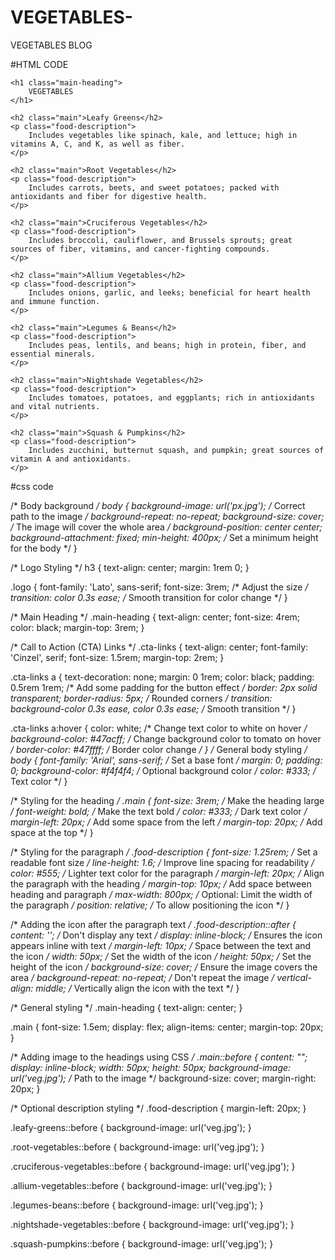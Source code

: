# VEGETABLES-
VEGETABLES BLOG 

#HTML CODE 
<!DOCTYPE html>
<html lang="en">
<head>
    <meta charset="UTF-8">
    <meta name="viewport" content="width=device-width, initial-scale=1.0">
    <title>Document</title>
    <!-- Link to the external CSS file -->
    <link rel="stylesheet" href="style.css">
</head>
<body>

    <h1 class="main-heading">
        VEGETABLES
    </h1>
    
    <h2 class="main">Leafy Greens</h2>
    <p class="food-description">
        Includes vegetables like spinach, kale, and lettuce; high in vitamins A, C, and K, as well as fiber.
    </p>
    
    <h2 class="main">Root Vegetables</h2>
    <p class="food-description">
        Includes carrots, beets, and sweet potatoes; packed with antioxidants and fiber for digestive health.
    </p>
    
    <h2 class="main">Cruciferous Vegetables</h2>
    <p class="food-description">
        Includes broccoli, cauliflower, and Brussels sprouts; great sources of fiber, vitamins, and cancer-fighting compounds.
    </p>
    
    <h2 class="main">Allium Vegetables</h2>
    <p class="food-description">
        Includes onions, garlic, and leeks; beneficial for heart health and immune function.
    </p>
    
    <h2 class="main">Legumes & Beans</h2>
    <p class="food-description">
        Includes peas, lentils, and beans; high in protein, fiber, and essential minerals.
    </p>
    
    <h2 class="main">Nightshade Vegetables</h2>
    <p class="food-description">
        Includes tomatoes, potatoes, and eggplants; rich in antioxidants and vital nutrients.
    </p>
    
    <h2 class="main">Squash & Pumpkins</h2>
    <p class="food-description">
        Includes zucchini, butternut squash, and pumpkin; great sources of vitamin A and antioxidants.
    </p>
    
    
</body>
</html>

#css code

/* Body background */
body {
    background-image: url('px.jpg');  /* Correct path to the image */
    background-repeat: no-repeat;
    background-size: cover;  /* The image will cover the whole area */
    background-position: center center;
    background-attachment: fixed;
    min-height: 400px;  /* Set a minimum height for the body */
}

/* Logo Styling */
h3 {
    text-align: center;
    margin: 1rem 0;
}

.logo {
    font-family: 'Lato', sans-serif;
    font-size: 3rem; /* Adjust the size */
    transition: color 0.3s ease; /* Smooth transition for color change */
}


/* Main Heading */
.main-heading {
    text-align: center;
    font-size: 4rem;
    color: black;
    margin-top: 3rem;
}

/* Call to Action (CTA) Links */
.cta-links {
    text-align: center;
    font-family: 'Cinzel', serif;
    font-size: 1.5rem;
    margin-top: 2rem;
}

.cta-links a {
    text-decoration: none;
    margin: 0 1rem;
    color: black;
    padding: 0.5rem 1rem; /* Add some padding for the button effect */
    border: 2px solid transparent;
    border-radius: 5px; /* Rounded corners */
    transition: background-color 0.3s ease, color 0.3s ease; /* Smooth transition */
}

.cta-links a:hover {
    color: white; /* Change text color to white on hover */
    background-color: #47acff; /* Change background color to tomato on hover */
    border-color: #47ffff; /* Border color change */
}
/* General body styling */
body {
    font-family: 'Arial', sans-serif;  /* Set a base font */
    margin: 0;
    padding: 0;
    background-color: #f4f4f4; /* Optional background color */
    color: #333;  /* Text color */
}

/* Styling for the heading */
.main {
    font-size: 3rem;  /* Make the heading large */
    font-weight: bold;  /* Make the text bold */
    color: #333;  /* Dark text color */
    margin-left: 20px;  /* Add some space from the left */
    margin-top: 20px;  /* Add space at the top */
}

/* Styling for the paragraph */
.food-description {
    font-size: 1.25rem;  /* Set a readable font size */
    line-height: 1.6;  /* Improve line spacing for readability */
    color: #555;  /* Lighter text color for the paragraph */
    margin-left: 20px;  /* Align the paragraph with the heading */
    margin-top: 10px;  /* Add space between heading and paragraph */
    max-width: 800px;  /* Optional: Limit the width of the paragraph */
    position: relative;  /* To allow positioning the icon */
}

/* Adding the icon after the paragraph text */
.food-description::after {
    content: '';  /* Don't display any text */
    display: inline-block;  /* Ensures the icon appears inline with text */
    margin-left: 10px;  /* Space between the text and the icon */
    width: 50px;  /* Set the width of the icon */
    height: 50px;  /* Set the height of the icon */
    background-size: cover;  /* Ensure the image covers the area */
    background-repeat: no-repeat;  /* Don't repeat the image */
    vertical-align: middle;  /* Vertically align the icon with the text */
}

/* General styling */
.main-heading {
    text-align: center;
}

.main {
    font-size: 1.5em;
    display: flex;
    align-items: center;
    margin-top: 20px;
}

/* Adding image to the headings using CSS */
.main::before {
    content: "";
    display: inline-block;
    width: 50px;
    height: 50px;
    background-image: url('veg.jpg'); /* Path to the image */
    background-size: cover;
    margin-right: 20px;
}

/* Optional description styling */
.food-description {
    margin-left: 20px;
}

.leafy-greens::before {
    background-image: url('veg.jpg'); 
}

.root-vegetables::before {
    background-image: url('veg.jpg');
}

.cruciferous-vegetables::before {
    background-image: url('veg.jpg');
}

.allium-vegetables::before {
    background-image: url('veg.jpg');
}

.legumes-beans::before {
    background-image: url('veg.jpg');
}

.nightshade-vegetables::before {
    background-image: url('veg.jpg');
}

.squash-pumpkins::before {
    background-image: url('veg.jpg');
}

